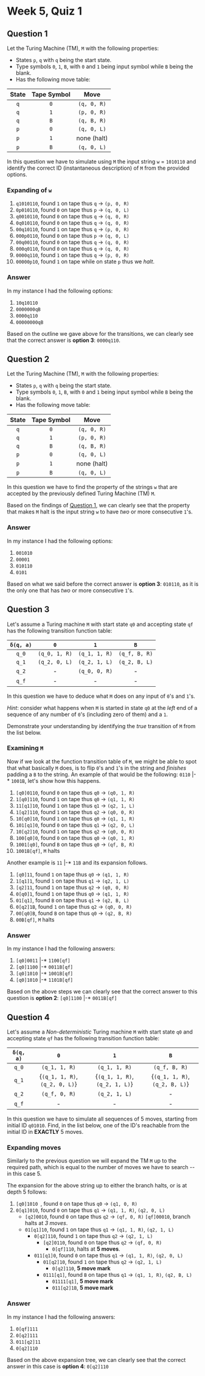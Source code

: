 # Week 5, Quiz 1 

## Question 1

Let the Turing Machine (TM), `M` with the following properties:

 * States `p`, `q` with `q` being the start state.
 * Type symbols `0`, `1`, `B`, with `0` and `1` being input symbol while `B` being the blank.
 * Has the following move table:

| State | Tape Symbol | Move |
|:-------:|:-------:|:-------:|
|  `q`  |   `0`   | `(q, 0, R)` |
|  `q`  |   `1`   | `(p, 0, R)` |
|  `q`  |   `B`   | `(q, B, R)` |
|  `p`  |   `0`   | `(q, 0, L)` |
|  `p`  |   `1`   | none (halt) |
|  `p`  |   `B`   | `(q, 0, L)` |

In this question we have to simulate using `M` the input string `w` = `1010110` and identify the correct ID 
(instantaneous description) of `M` from the provided options.

### Expanding of `w`

 1. `q1010110`, found `1` on tape thus `q` → `(p, 0, R)`
 2. `0p010110`, found `0` on tape thus `p` → `(q, 0, L)`
 3. `q0010110`, found `0` on tape thus `q` → `(q, 0, R)`
 4. `0q010110`, found `0` on tape thus `q` → `(q, 0, R)`
 5. `00q10110`, found `1` on tape thus `q` → `(p, 0, R)`
 6. `000p0110`, found `0` on tape thus `p` → `(q, 0, L)`
 7. `00q00110`, found `0` on tape thus `q` → `(q, 0, R)`
 8. `000q0110`, found `0` on tape thus `q` → `(q, 0, R)`
 9. `0000q110`, found `1` on tape thus `q` → `(p, 0, R)`
 10. `00000p10`, found `1` on tape while on state `p` thus we *halt*.

### Answer

In my instance I had the following options:

 1. `10q10110`
 2. `0000000qB`
 3. `0000q110`
 4. `00000000qB`
 
Based on the outline we gave above for the transitions, we can clearly see that the correct answer is 
**option 3**: `0000q110`.

## Question 2

Let the Turing Machine (TM), `M` with the following properties:

 * States `p`, `q` with `q` being the start state.
 * Type symbols `0`, `1`, `B`, with `0` and `1` being input symbol while `B` being the blank.
 * Has the following move table:

| State | Tape Symbol | Move |
|:-------:|:-------:|:-------:|
|  `q`  |   `0`   | `(q, 0, R)` |
|  `q`  |   `1`   | `(p, 0, R)` |
|  `q`  |   `B`   | `(q, B, R)` |
|  `p`  |   `0`   | `(q, 0, L)` |
|  `p`  |   `1`   | none (halt) |
|  `p`  |   `B`   | `(q, 0, L)` |

In this question we have to find the property of the strings `w` that are accepted by the previously defined 
Turing Machine (TM) `M`.

Based on the findings of [Question 1][1], we can clearly see that the property that makes `M` halt is the input string
`w` to have *two* or more consecutive `1`'s.

### Answer

In my instance I had the following options:

 1. `001010`
 2. `00001`
 3. `010110`
 4. `0101`
 
Based on what we said before the correct answer is **option 3**: `010110`, as it is the only one that has *two* or 
more consecutive `1`'s.

[1]: 01-Turing-Machine-Quiz.md

## Question 3

Let's assume a Turing machine `M` with start state `q0` and accepting state `qf` has the following 
transition function table:

|  `δ(q, a)`  |       `0`     |        `1`      |       `B`      |
|:-----------:|:-------------:|:---------------:|:--------------:|
|   `q_0`     | `(q_0, 1, R)` |  `(q_1, 1, R)`  | `(q_f, B, R)`  |
|   `q_1`     | `(q_2, 0, L)` |  `(q_2, 1, L)`  | `(q_2, B, L)`  |
|   `q_2`     |       -       |  `(q_0, 0, R)`  |        -       |
|   `q_f`     |       -       |         -       |        -       |


In this question we have to deduce what `M` does on any input of `0`'s and `1`'s. 

*Hint*: consider what happens when `M` is started in state `q0` at the *left* end of a sequence of any number 
of `0`'s (including zero of them) and a `1`. 

Demonstrate your understanding by identifying the *true* transition of `M` from the list below.

### Examining `M`

Now if we look at the function transition table of `M`, we might be able to spot that what basically `M` does, is to
flip `0`'s and `1`'s in the string and *finishes* padding a `B` to the string. An example of that would be the 
following: `0110` |-* `1001B`, let's show how this happens.

 1. `[q0]0110`, found `0` on tape thus `q0` → `(q0, 1, R)`
 2. `1[q0]110`, found `1` on tape thus `q0` → `(q1, 1, R)`
 3. `11[q1]10`, found `1` on tape thus `q1` → `(q2, 1, L)`
 4. `1[q2]110`, found `1` on tape thus `q2` → `(q0, 0, R)`
 5. `10[q0]10`, found `1` on tape thus `q0` → `(q1, 1, R)`
 6. `101[q1]0`, found `0` on tape thus `q1` → `(q2, 0, L)`
 7. `10[q2]10`, found `1` on tape thus `q2` → `(q0, 0, R)`
 8. `100[q0]0`, found `0` on tape thus `q0` → `(q0, 1, R)`
 9. `1001[q0]`, found `B` on tape thus `q0` → `(qf, B, R)`
 10. `1001B[qf]`, `M` halts
 
 Another example is `11` |-* `11B` and its expansion follows.
 
  1. `[q0]11`, found `1` on tape thus `q0` → `(q1, 1, R)`
  2. `1[q1]1`, found `1` on tape thus `q1` → `(q2, 1, L)`
  3. `[q2]11`, found `1` on tape thus `q2` → `(q0, 0, R)`
  4. `0[q0]1`, found `1` on tape thus `q0` → `(q1, 1, R)`
  5. `01[q1]`, found `B` on tape thus `q1` → `(q2, B, L)`
  6. `0[q2]1B`, found `1` on tape thus `q2` → `(q0, 0, R)`
  7. `00[q0]B`, found `B` on tape thus `q0` → `(q2, B, R)`
  8. `00B[qf]`, `M` halts

### Answer

In my instance I had the following answers:

 1. `[q0]0011` |-* `1100[qf]`
 2. `[q0]1100` |-* `0011B[qf]`
 3. `[q0]1010` |-* `1001B[qf]`
 4. `[q0]1010` |-* `1101B[qf]`
 
Based on the above steps we can clearly see that the correct answer to this question is 
**option 2**: `[q0]1100` |-* `0011B[qf]`

## Question 4

Let's assume a *Non-deterministic* Turing machine `M` with start state `q0` and accepting state `qf` has 
the following transition function table:

|  `δ(q, a)`  |       `0`     |        `1`      |       `B`      |
|:-----------:|:-------------:|:---------------:|:--------------:|
|   `q_0`     | `(q_1, 1, R)` |  `(q_1, 1, R)`  | `(q_f, B, R)`  |
|   `q_1`     | {`(q_1, 1, R)`, `(q_2, 0, L)`} |  {`(q_1, 1, R)`, `(q_2, 1, L)`}  | {`(q_1, 1, R)`, `(q_2, B, L)`}  |
|   `q_2`     | `(q_f, 0, R)` |  `(q_2, 1, L)`  |        -       |
|   `q_f`     |        -      |         -       |        -       |


In this question we have to simulate all sequences of 5 moves, starting from initial ID `q01010`. Find, in the 
list below, one of the ID's reachable from the initial ID in **EXACTLY** 5 moves.

### Expanding moves

Similarly to the previous question we will expand the TM `M` up to the required path, which is equal to the number
of moves we have to search -- in this case 5.

The expansion for the above string up to either the branch halts, or is at depth 5 follows:

 1. `[q0]1010 `, found `0` on tape thus `q0` → `(q1, 0, R)`
 2. `0[q1]010`, found `0` on tape thus `q1` → `(q1, 1, R)`, `(q2, 0, L)`
    * `[q2]0010`, found `0` on tape thus `q2` → `(qf, 0, R)`
        `[qf]00010`, branch halts at *3 moves*.
    * `01[q1]10`, found `1` on tape thus `q1` → `(q1, 1, R)`, `(q2, 1, L)`
        * `0[q2]110`, found `1` on tape thus `q2` → `(q2, 1, L)` 
            * `[q2]0110`, found `0` on tape thus `q2` → `(qf, 0, R)`
                * `0[qf]110`, halts at **5 moves**.
        * `011[q1]0`, found `0` on tape thus `q1` → `(q1, 1, R)`, `(q2, 0, L)`
            * `01[q2]10`, found `1` on tape thus `q2` → `(q2, 1, L)` 
                * `0[q2]110`, **5 move mark**
            * `0111[q1]`, found `B` on tape thus `q1` → `(q1, 1, R)`, `(q2, B, L)`
                * `01111[q1]`, **5 move mark**
                * `011[q2]1B`, **5 move mark**
        

### Answer

In my instance I had the following answers:

 1. `0[qf]111`
 2. `0[q2]111`
 3. `011[q2]11`
 4. `0[q2]110`
 
Based on the above expansion tree, we can clearly see that the correct answer in this 
case is **option 4**: `0[q2]110`